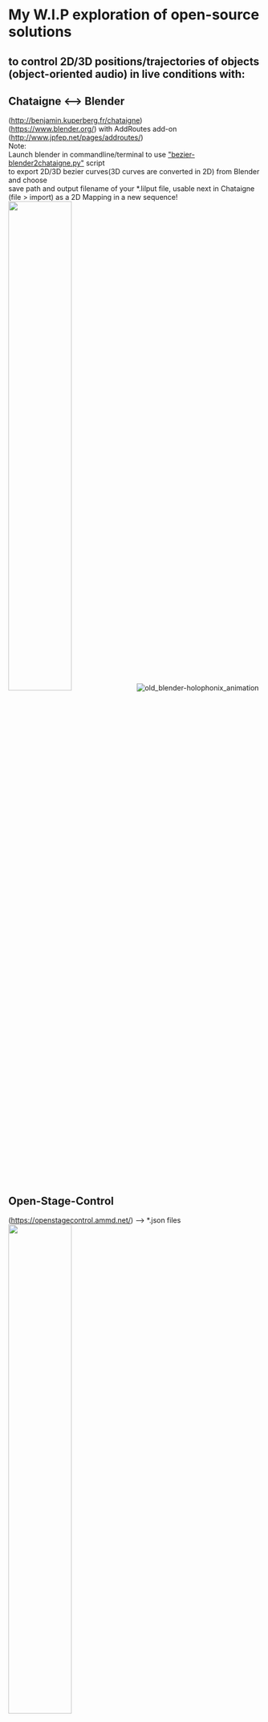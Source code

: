  #  My W.I.P exploration of open-source solutions
 ## to control 2D/3D positions/trajectories of objects (object-oriented audio) in live conditions with:
## Chataigne <--> Blender
(http://benjamin.kuperberg.fr/chataigne) \
(https://www.blender.org/) with AddRoutes add-on (http://www.jpfep.net/pages/addroutes/) \
 Note:\
    Launch blender in commandline/terminal to use ["bezier-blender2chataigne.py"](../master/blender_files/blender_scripts) script \
    to export 2D/3D bezier curves(3D curves are converted in 2D) from Blender and choose\
    save path and output filename of your *.lilput file, usable next in Chataigne\
    (file > import) as a 2D Mapping in a new sequence!\
<img src="https://user-images.githubusercontent.com/3625655/117938092-f36b4000-b306-11eb-8299-176251e8b213.png" width="50%">
![old_blender-holophonix_animation](https://user-images.githubusercontent.com/3625655/117030296-c06dee80-acff-11eb-867e-792de90fc4b5.gif)
## Open-Stage-Control
(https://openstagecontrol.ammd.net/) --> *.json files\
<img src="https://user-images.githubusercontent.com/3625655/117117331-b8f62600-ad8f-11eb-8ab2-588eb42b116a.png" width="50%">
<img src="https://user-images.githubusercontent.com/3625655/117154476-2ae46480-adbc-11eb-9979-6f24310feb0b.png" width="50%">
## For Holophonix audio processor
(http://holophonix.xyz/) and its designer (http://holophonix.xyz/designer/).\
![Holophonix_designer-1 7_beta](https://user-images.githubusercontent.com/3625655/117127100-f52f8380-ad9b-11eb-8428-a68ca44ecd5d.gif)

